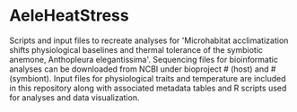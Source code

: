 # AeleHeatStress

Scripts and input files to recreate analyses for 'Microhabitat acclimatization shifts physiological baselines and thermal tolerance of the symbiotic anemone, Anthopleura elegantissima'. Sequencing files for bioinformatic analyses can be downloaded from NCBI under bioproject # (host) and # (symbiont). Input files for physiological traits and temperature are included in this repository along with associated metadata tables and R scripts used for analyses and data visualization.
